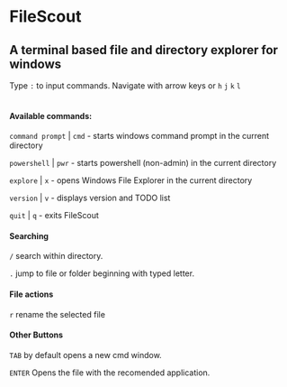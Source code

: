 # FileScout
## A terminal based file and directory explorer for windows

Type `:` to input commands. Navigate with arrow keys or `h` `j` `k` `l`
<br><br>

#### Available commands:

`command prompt` | `cmd` - starts windows command prompt in the current directory

`powershell` | `pwr` - starts powershell (non-admin) in the current directory

`explore` | `x` - opens Windows File Explorer in the current directory

`version` | `v` - displays version and TODO list

`quit` | `q` - exits FileScout

#### Searching 

`/` search within directory.

`.` jump to file or folder beginning with typed letter.


#### File actions

`r` rename the selected file


#### Other Buttons

`TAB` by default opens a new cmd window.

`ENTER` Opens the file with the recomended application.